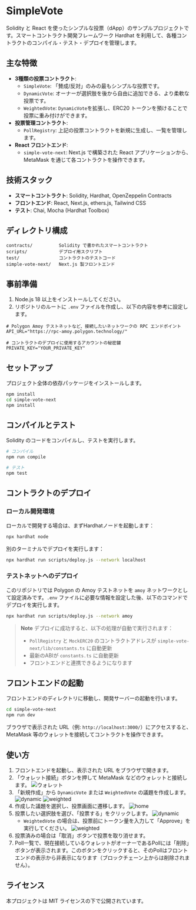 # SimpleVote

Solidity と React を使ったシンプルな投票（dApp）のサンプルプロジェクトです。スマートコントラクト開発フレームワーク Hardhat を利用して、各種コントラクトのコンパイル・テスト・デプロイを管理します。

## 主な特徴

-   **3種類の投票コントラクト**:
    -   `SimpleVote`: 「賛成/反対」のみの最もシンプルな投票です。
    -   `DynamicVote`: オーナーが選択肢を後から自由に追加できる、より柔軟な投票です。
    -   `WeightedVote`: `DynamicVote`を拡張し、ERC20 トークンを預けることで投票に重み付けができます。
-   **投票管理コントラクト**:
    -   `PollRegistry`: 上記の投票コントラクトを新規に生成し、一覧を管理します。
-   **React フロントエンド**:
    -   `simple-vote-next`: Next.js で構築された React アプリケーションから、MetaMask を通じて各コントラクトを操作できます。

## 技術スタック

-   **スマートコントラクト**: Solidity, Hardhat, OpenZeppelin Contracts
-   **フロントエンド**: React, Next.js, ethers.js, Tailwind CSS
-   **テスト**: Chai, Mocha (Hardhat Toolbox)

## ディレクトリ構成

```
contracts/          Solidity で書かれたスマートコントラクト
scripts/            デプロイ用スクリプト
test/               コントラクトのテストコード
simple-vote-next/   Next.js 製フロントエンド
```

## 事前準備

1.  Node.js 18 以上をインストールしてください。
2.  リポジトリのルートに `.env` ファイルを作成し、以下の内容を参考に設定します。

```
# Polygon Amoy テストネットなど、接続したいネットワークの RPC エンドポイント
API_URL="https://rpc-amoy.polygon.technology/"

# コントラクトのデプロイに使用するアカウントの秘密鍵
PRIVATE_KEY="YOUR_PRIVATE_KEY"
```

## セットアップ

プロジェクト全体の依存パッケージをインストールします。

```bash
npm install
cd simple-vote-next
npm install
```

## コンパイルとテスト

Solidity のコードをコンパイルし、テストを実行します。

```bash
# コンパイル
npm run compile

# テスト
npm test
```

## コントラクトのデプロイ

### ローカル開発環境

ローカルで開発する場合は、まずHardhatノードを起動します：

```bash
npx hardhat node
```

別のターミナルでデプロイを実行します：

```bash
npx hardhat run scripts/deploy.js --network localhost
```

### テストネットへのデプロイ

このリポジトリでは Polygon の Amoy テストネットを `amoy` ネットワークとして設定済みです。`.env` ファイルに必要な情報を設定した後、以下のコマンドでデプロイを実行します。

```bash
npx hardhat run scripts/deploy.js --network amoy
```

> **Note**
> デプロイに成功すると、以下の処理が自動で実行されます：
> - `PollRegistry` と `MockERC20` のコントラクトアドレスが `simple-vote-next/lib/constants.ts` に自動更新
> - 最新のABIが `constants.ts` に自動更新
> - フロントエンドと連携できるようになります

## フロントエンドの起動

フロントエンドのディレクトリに移動し、開発サーバーの起動を行います。

```bash
cd simple-vote-next
npm run dev
```

ブラウザで表示された URL（例: `http://localhost:3000/`）にアクセスすると、MetaMask 等のウォレットを接続してコントラクトを操作できます。

## 使い方

1.  フロントエンドを起動し、表示された URL をブラウザで開きます。
2.  「ウォレット接続」ボタンを押して MetaMask などのウォレットと接続します。
![ウォレット](docs/images/dapp-wallet.png)
3.  「新規作成」から `DynamicVote` または `WeightedVote` の議題を作成します。
![dynamic](docs/images/dapp-dynamic.png)
![weighted](docs/images/dapp-weighted.png)
4.  作成した議題を選択し、投票画面に遷移します。
![home](docs/images/dapp-home.png)
5.  投票したい選択肢を選び、「投票する」をクリックします。
![dynamic](docs/images/dapp-dynamic.png)
    -   `WeightedVote` の場合は、投票前にトークン量を入力して「Approve」を実行してください。
![weighted](docs/images/dapp-weighted.png)
6.  投票済みの場合は「取消」ボタンで投票を取り消せます。
7.  Poll一覧で、現在接続しているウォレットがオーナーであるPollには「削除」ボタンが表示されます。このボタンをクリックすると、そのPollはフロントエンドの表示から非表示になります（ブロックチェーン上からは削除されません）。

## ライセンス

本プロジェクトは MIT ライセンスの下で公開されています。
